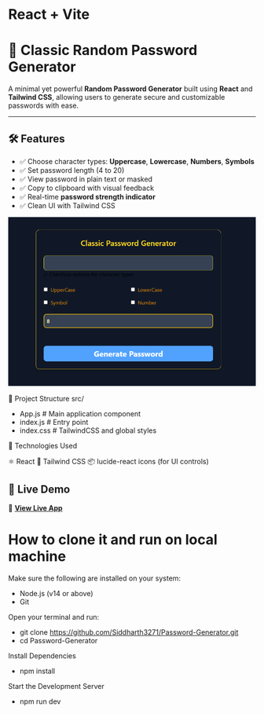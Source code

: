 # React + Vite

# 🔐 Classic Random Password Generator

A minimal yet powerful **Random Password Generator** built using **React** and **Tailwind CSS**, allowing users to generate secure and customizable passwords with ease.

---

## 🛠 Features

- ✅ Choose character types: **Uppercase**, **Lowercase**, **Numbers**, **Symbols**
- ✅ Set password length (4 to 20)
- ✅ View password in plain text or masked
- ✅ Copy to clipboard with visual feedback
- ✅ Real-time **password strength indicator**
- ✅ Clean UI with Tailwind CSS

![Password Generator Screenshot](src/assets/image.png)

📂 Project Structure
src/
- App.js         # Main application component
- index.js       # Entry point
- index.css      # TailwindCSS and global styles

🧠 Technologies Used

⚛️ React
🎨 Tailwind CSS
📦 lucide-react icons (for UI controls)

## 🚀 Live Demo

🔗 **[View Live App](https://password-generator-flax-pi.vercel.app/)**

# How to clone it and run on local machine

Make sure the following are installed on your system:

- Node.js (v14 or above)
- Git

Open your terminal and run:

- git clone https://github.com/Siddharth3271/Password-Generator.git
- cd Password-Generator

Install Dependencies

- npm install

Start the Development Server

- npm run dev






